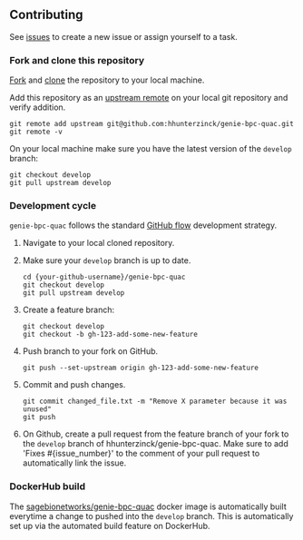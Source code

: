 
## Contributing

See [issues](https://github.com/hhunterzinck/genie-bpc-quac/issues) to create a new issue or assign yourself to a task.


### Fork and clone this repository

[Fork](https://docs.github.com/en/get-started/quickstart/fork-a-repo) and [clone](https://docs.github.com/en/repositories/creating-and-managing-repositories/cloning-a-repository) the repository to your local machine.

Add this repository as an [upstream remote](https://docs.github.com/en/pull-requests/collaborating-with-pull-requests/working-with-forks/configuring-a-remote-for-a-fork) on your local git repository and verify addition.

```
git remote add upstream git@github.com:hhunterzinck/genie-bpc-quac.git
git remote -v
```

On your local machine make sure you have the latest version of the `develop` branch:

```
git checkout develop
git pull upstream develop
```

### Development cycle

`genie-bpc-quac` follows the standard [GitHub flow](https://docs.github.com/en/get-started/quickstart/github-flow) development strategy.

1. Navigate to your local cloned repository.
1. Make sure your `develop` branch is up to date.

    ```
    cd {your-github-username}/genie-bpc-quac
    git checkout develop
    git pull upstream develop
    ```

1. Create a feature branch:

    ```
    git checkout develop
    git checkout -b gh-123-add-some-new-feature
    ```

1. Push branch to your fork on GitHub.

    ```
    git push --set-upstream origin gh-123-add-some-new-feature
    ```

1. Commit and push changes.

    ```
    git commit changed_file.txt -m "Remove X parameter because it was unused"
    git push
    ```


1. On Github, create a pull request from the feature branch of your fork to the `develop` branch of hhunterzinck/genie-bpc-quac.  Make sure to add 'Fixes #{issue_number}' to the comment of your pull request to automatically link the issue.  

### DockerHub build

The [sagebionetworks/genie-bpc-quac](https://hub.docker.com/repository/docker/sagebionetworks/genie-bpc-quac) docker image is automatically built everytime a change to pushed into the `develop` branch.  This is automatically set up via the automated build feature on DockerHub.
